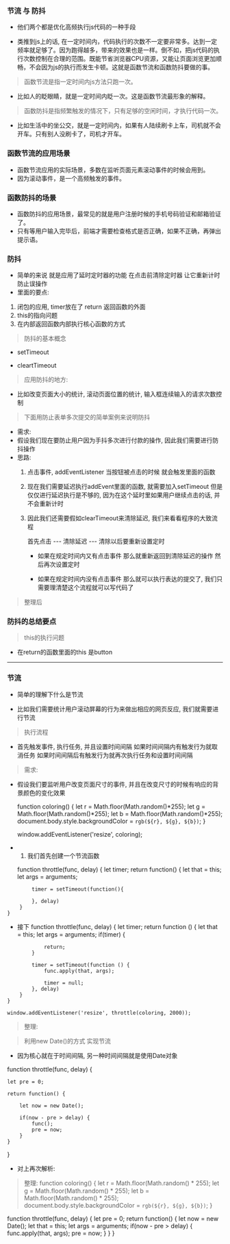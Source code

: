 ### 节流 与 防抖
- 他们两个都是优化高频执行js代码的一种手段
<!-- 
    比如:
    旧款电视机的工作原理，就是一行行得扫描出色彩到屏幕上，然后组成一张张图片。由于肉眼只能分辨出一定频率的变化，当高频率的扫描，人类是感觉不出来的。反而形成一种视觉效果，就是一张图。就像高速旋转的风扇，你看不到扇叶，只看到了一个圆一样。
 -->

- 类推到js上的话, 在一定时间内，代码执行的次数不一定要非常多。达到一定频率就足够了。因为跑得越多，带来的效果也是一样。倒不如，把js代码的执行次数控制在合理的范围。既能节省浏览器CPU资源，又能让页面浏览更加顺畅，不会因为js的执行而发生卡顿。这就是函数节流和函数防抖要做的事。

> 函数节流是指一定时间内js方法只跑一次。
- 比如人的眨眼睛，就是一定时间内眨一次。这是函数节流最形象的解释。

> 函数防抖是指频繁触发的情况下，只有足够的空闲时间，才执行代码一次。
- 比如生活中的坐公交，就是一定时间内，如果有人陆续刷卡上车，司机就不会开车。只有别人没刷卡了，司机才开车。



### 函数节流的应用场景
- 函数节流应用的实际场景，多数在监听页面元素滚动事件的时候会用到。
- 因为滚动事件，是一个高频触发的事件。


### 函数防抖的场景
- 函数防抖的应用场景，最常见的就是用户注册时候的手机号码验证和邮箱验证了。
- 只有等用户输入完毕后，前端才需要检查格式是否正确，如果不正确，再弹出提示语。


### 防抖
- 简单的来说 就是应用了延时定时器的功能 在点击前清除定时器 让它重新计时防止误操作
- 里面的要点:
1. 闭包的应用, timer放在了 return 返回函数的外面
2. this的指向问题
3. 在内部返回函数内部执行核心函数的方式

> 防抖的基本概念
- setTimeout
<!-- 
    就像情侣去酒店的自动关闭的大门, 第一批情侣靠近门边, 门感应到有人, 打开门, 并且开始5秒的倒计时, 再5秒内有第二批情侣靠近门边, 门感应到人, 打开门, 重新5秒倒计时 
-->

- cleartTimeout
<!-- 5秒过去了 没人来开房了 门就闭合了 -->

> 应用防抖的地方:
- 比如改变页面大小的统计, 滚动页面位置的统计, 输入框连续输入的请求次数控制 

> 下面用防止表单多次提交的简单案例来说明防抖
- 需求:
- 假设我们现在要防止用户因为手抖多次进行付款的操作, 因此我们需要进行防抖操作
- 思路:
    1. 点击事件, addEventListener 当按钮被点击的时候 就会触发里面的函数

    2. 现在我们需要延迟执行addEvent里面的函数, 就需要加入setTimeout 但是仅仅进行延迟执行是不够的, 因为在这个延时里如果用户继续点击的话, 并不会重新计时

    3. 因此我们还需要假如clearTimeout来清除延迟, 我们来看看程序的大致流程

        首先点击 --- 清除延迟 --- 清除以后要重新设置定时

        - 如果在规定时间内又有点击事件  那么就重新返回到清除延迟的操作  然后再次设置定时

        - 如果在规定时间内没有点击事件  那么就可以执行表达的提交了, 我们只需要理清楚这个流程就可以写代码了
<!-- 秒内不管多少次操作只会成为一次, 因为5秒内只要有事件的触发 就会重新计时, 5秒后才会提交 -->

<!-- 
    const btn = document.querySelector('input');

    // 每次点击事件触发的任务
    function payMoney() {
        console.log('已剁');
    }

    // btn.addEventListener('click', payMoney);

    ------

    开始进行防抖设置
    1. 首先创建防抖函数 并且把点击事件的回调函数设置为这个防抖函数, 那么很显然我们需要在防抖函数里面执行原来的payMoney函数, 这样我们就需要为防抖函数设置一个参数func, 并且在内部执行这个参数函数

    2. 在防抖函数执行的时候, 添加参数注明执行payMoney这个函数, 也就是说 点击执行防抖函数, 把payMoney这个函数当参数传递进去

    3. 但是这么做 会自动调用的

    防抖函数
    function debounce(func) {
        func();
    }

    // 难点1:
    如果再回调函数后加小括号debounce()会自动执行函数, 怎么解决
    btn.addEventListener('click', debounce(payMoney));

    // 解决思路:
    为了解决这个问题, 我们就要用到高级函数的知识, 在函数里面返回函数
    (不是直接就调用执行了么? 我让它执行的是它的内部函数)'

    这样改完后就不会有错误了, 只有在点击的时候才会显示消息, 因为这个防抖函数返回了一个函数在点击事件触发的时候才执行
    function debounce(func) {
        return function() {
            func();
        }
    }


    接下来我们就可以设置延迟了, 我们可以在return的函数里面加上setTimeout, 然后在setTimeout里面, 执行payMoney(func)这个函数, 因为是延时函数 我们再定义一个参数作为延迟时间, 我们这个设置1秒

    function debounce(func, delay) {

        return function () {

            clearTimeout(timer);
            let timer = setTimeout(function() {
                func();
            }, delay)
        }
    }

    btn.addEventListener('click', debounce(payMoney, 1000));

    既然我们用了延时就要相应的清除延迟 具体清除哪个延时就需要设置变量名字, 清除延时要在建立延时的前面
    clearTimeout(timer);
    let timer = setTimeout(function()

    但是如果这么写的话 会有问题 我们不能清除一个没有定义的变量名 我们在定义这个变量之前清除它肯定是错误的, 于是正常来说大家就会简单的把定义的步骤放在顶部

    let timer;
    clearTimeout(timer);
    timer = setTimeout(function()

    这样看起来好像没问题 可以我现在连续点击按钮10次, 间隔肯定是在1秒内的, 但是会发现, 全部消息都陆续执行, 并没有实现重新计时的功能 因为

    function debounce(func, delay) {
    return function () {
        let timer;
        clearTimeout(timer);
        timer = setTimeout(function() {
            func();
        }, delay)
    }

    我们再每次点击的时候就会执行返回函数里面的内容
    let timer;
    clearTimeout(timer);
    timer = setTimeout(function() {
        func();
    }, delay)

    也就是创建变量, 清除延时, 建立延时三个步骤, 而且每次点击的执行函数都是独立的, 他们互不干涉

    正因为他们之间没有联系, 因此清除延时在这里完全没有起作用 要让这些独立的执行函数之间有联系 就需要应用到作用域链了

    就是闭包

    我们要做的只需要把timer这个变量的定义放在返回函数的外围, 这样我们在定义监听事件的时候就同时定义了这个timer变量, 因为作用域链的关系,
    所有独立执行的函数都能访问到这个timer变量 而且这个timer变量只创建了一次, 是唯一的 , 我们只不过不断给timer赋值进行延时而已 每一个清除延时就是清除上一个定义的延时

    相当于多个函数公用同一个外部变量 

    function debounce(func, delay) {

        let timer;

        return function () {
            clearTimeout(timer);
            let timer = setTimeout(function () {
                func();
            }, delay)
        }
    }

    这样我们连续点击按钮5下, 但是控制台也只是显示一条信息而已 证明我们已经实现了防抖功能, 但是到这 我们防抖的第4个难点来了 这也是很多人遗漏的一点 this的问题

    btn.addEventListener('click', payMoney);

    payMoney函数里面输出this 并且不使用防抖函数看看this的指向 
    function payMoney() {
        console.log('已剁');
        console.log(this);          btn
    }

    我们再看看防抖函数的操作下this的指向
    btn.addEventListener('click', debounce(payMoeny, 1000));
    this的指向是window

    因为回调的原因, 运行时已经在window下了, 因此我们可以在setTimeout前面就把this保存下来
    function debounce(func, delay) {

        let timer;

        return function () {

            let that = this;        // 这会指向这个按钮
            clearTimeout(timer);
            let timer = setTimeout(function () {

                // 让函数成为that的方法 就会指向这个that
                // 我们再setTimeout里面用call来绑定这个this给payMoney;

                func.call(that);
                console.log(that);
            }, delay)
        }
    }

    那么既然我们考虑到了this的情况, 那么我们也得考虑参数的问题  
    毕竟在js里函数没有设置参数, 也是可以传入参数的 也就是每个执行函数是有可能被传入参数的, 而传入的参数是需要给payMoney函数使用的

    因此我们这里增加参数, 并且使用apply
    function debounce(func, delay) {

        let timer;

        return function () {

            let that = this;

            let args = arguments;

            clearTimeout(timer);
            let timer = setTimeout(function () {
                func.apply(that, args);
                console.log(that);
            }, delay)
        }
    }
 -->

> 整理后
<!-- 
    let btn = document.querySelector('button');
    // btn.addEventListener('click', payMoney);
    btn.addEventListener('click', debounce(payMoney, 2000));

    // 核心函数
    function payMoney() {
        console.log('我买完了');
        console.log(this);
    }

    // 防抖函数
    function debounce(func, delay) {
        let timer;
        return function() {
            let that = this;
            let args = arguments;

            这加

            clearTimeout(timer);
            timer = setTimeout(function(){
                func.apply(that, args)
            },delay);
        }
    }
 -->

### 防抖的总结要点
> this的执行问题
- 在return的函数里面的this 是button
<!-- 
    function payMoney() {
            console.log('我买完了');
            console.log(this);
        }

        // 防抖函数
        function debounce(func, delay) {
            return function() {
                func();
            }
        }

 -->

-----------------------------------------

### 节流
- 简单的理解下什么是节流
<!-- 
    比如海里的鲸鱼, 每隔一段时候就必须露出水面来换气, 但是鲸鱼不嫩肝移植露出水面 其中的一个原因就是要保持水分滋润皮肤 

    鲸鱼露出水面换气的过程就是节流

    首先 鲸鱼露出水面换气, 这时候体内的氧气足够支撑30分钟 于是就潜水了 在这30分钟里面鲸鱼只要还有充足的氧气都不会冒泡了 只会等到30分钟的时候再露出水面换气

    下一次换气以后也同样会等足时间再露出水面
 -->
- 比如我们需要统计用户滚动屏幕的行为来做出相应的网页反应, 我们就需要进行节流
<!-- 
    因为用户不断的进行滚动, 就会不断的产生请求 相应也会不断增加, 容易导致网络的阻塞 那么我们就可以在触发事件的时候就马上执行任务, 然后设定时间间隔限制, 在这段时间内不管用户如何进行滚动都忽视操作 在事件到了以后如果监测到用户有滚动行为, 再次执行任务, 并且设置间隔时间
-->

> 执行流程
- 首先触发事件, 执行任务, 并且设置时间间隔 
    如果时间间隔内有触发行为就取消任务
    如果时间间隔后有触发行为就再次执行任务和设置时间间隔

> 需求:
- 假设我们要监听用户改变页面尺寸的事件, 并且在改变尺寸的时候有响应的背景颜色的变化效果

    function coloring() {
        let r = Math.floor(Math.random()*255);
        let g = Math.floor(Math.random()*255);
        let b = Math.floor(Math.random()*255);
        document.body.style.backgroundColor = `rgb(${r}, ${g}, ${b})`;
    }

    window.addEventListener('resize', coloring);
<!-- 节流的代码会和之间讲解的防抖代码有点类似 -->

- 1. 我们首先创建一个节流函数

    function throttle(func, delay) {
        let timer;
        return function() {
            let that = this;
            let args = arguments;
<!-- 
    设置时间间隔 常用的还是setTimeout
    由于这个时间间隔是要给后面的任务来判断是否执行的标识 因此需要创建变量, 这个变量需要在返回函数的外围定义
    
    这样多个任务才可以通过闭包的形式对这个变量进行操作 最后在setTimeout里面执行任务函数 
 -->
            timer = setTimeout(function(){
<!-- 
    判断触发事件是否在间隔时间内
        如果在间隔时间内, 我们就不触发事件 
        如果不在时间间隔内, 我们就触发事件
    
    换句话说
        如果timer被赋值了, 也就是任务还在等待执行, 暂时不改变timer的值 
        如果timer没有被赋值, 那就给它赋值执行任务就好了
                
        用if来表达 如果timer被赋值了 那就是true 那就直接返回 也就是不执行任务 ,其余的情况就是timer为false 也就是没有被赋值或者任务已经执行完了
 -->
            }, delay)
        }
    }

- 接下
    function throttle(func, delay) {
        let timer;
        return function () {
            let that = this;
            let args = arguments;
            if(timer) {
<!-- 如果timer为true 也就是被赋值了 那就执行返回也就是不执行任务 -->
                return;
            }

<!-- 
    其余的情况就是timer为false了 也就是没有被赋值或者任务已经执行完了, 那么就给timer赋值进行延迟执行 
-->
            timer = setTimeout(function () {
                func.apply(that, args);

<!-- 
    延迟执行后我们要清空timer的值, 不需要使用clearTimeout 直接清空timer的值就可以了, 因为这个清空行为 是在延迟执行任务以后发生的 符合我们的节流思路 
-->
                timer = null;
            }, delay)
        }
    }

    window.addEventListener('resize', throttle(coloring, 2000));

> 整理:
<!-- 
    function coloring() {
        let r = Math.floor(Math.random()*255);
        let g = Math.floor(Math.random()*255);
        let b = Math.floor(Math.random()*255);

        document.body.style.backgroundColor = `rgb(${r}, ${g}, ${b})`;
    }

    window.addEventListener('resize', throttle(coloring, 2000));

    function throttle(func, delay) {
        let timer;
        return function() {
            let that = this;
            let args = arguments;
            if(timer) {
                return;
            }

            timer = setTimeout(function(){
                func.apply(that, args);
                timer = null;
            }, delay);
        }
    }
 -->

> 利用new Date()的方式 实现节流
- 因为核心就在于时间间隔, 另一种时间间隔就是使用Date对象

function throttle(func, delay) {

<!-- 
但是我们要和前一个时间点进行比较才能确定是否已经过了时间间隔, 因此我们还要创建一个变量 

注意这个pre也是要在返回函数外围的, 避免每次执行都被自动修改了 一开始的值要设置为0 这样才可以进行运算
-->

    let pre = 0;

    return function() {
<!-- 我们创建一个变量now来保存执行函数时的时间 -->
        let now = new Date();

<!-- 
    这里进行判断, 
    如果当前执行函数的时间点 减去 前一个时间点得到的毫秒数 大于我们设置的时间间隔, 就意味着已经过了时间间隔了 我们就可以执行函数了, 执行完以后我们需要把当前时间点的毫秒数赋值给表示前一个时间点的变量

    这样我们就修改了pre变量的值, 因为闭包的关系 后面的执行函数就能识别到pre这个变量里面的新值了 
-->
        if(now - pre > delay) {
            func();
            pre = now;
        }
    }
}

- 对上再次解析:
<!--    
    再次解析:
    我们假设设置的时间间隔为1小时, 最初的时候pre=0, now = 9:00(第一次执行的时候假设是9点钟)
    也就是在10点前的操作是被忽略的 因为9点-0得到的毫秒数肯定比1小时的毫秒数要大的(就是为了保证第一次是执行的1970开始到现在的毫秒数肯定比1小时大啊)
    所以执行函数 并且把pre的值修改为9点

    现在时间到了9点半 我们想要操作一下 但是9点半 - 9点的得到的是半小时 半小时小于延时时间1小时
    因此不执行函数 因为没有进入判断也不会修改pre的值

    现在时间到了10点半, 我们操作一下, 得到的是10点半 - 9点为1.5小时
    大于1小时 因此执行函数 并且把pre的值修改为当前的10点半, 这里相当于重新设置了时间点 重新进行计算
 -->

> 整理:
function coloring() {
    let r = Math.floor(Math.random() * 255);
    let g = Math.floor(Math.random() * 255);
    let b = Math.floor(Math.random() * 255);
    document.body.style.backgroundColor = `rgb(${r}, ${g}, ${b})`;
}

function throttle(func, delay) {
    let pre = 0;
    return function() {
        let now = new Date();
        let that = this;
        let args = arguments;
        if(now - pre > delay) {
            func.apply(that, args);
            pre = now;
        }
    }
}
